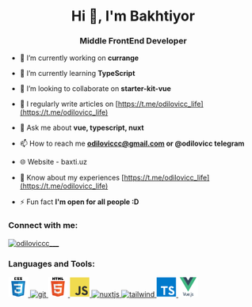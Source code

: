 <h1 align="center">Hi 👋, I'm Bakhtiyor</h1>
<h3 align="center">Middle FrontEnd Developer</h3>

- 🔭 I’m currently working on **currange**

- 🌱 I’m currently learning **TypeScript**

- 👯 I’m looking to collaborate on **starter-kit-vue**

- 📝 I regularly write articles on [https://t.me/odilovicc_life](https://t.me/odilovicc_life)

- 💬 Ask me about **vue, typescript, nuxt**

- 📫 How to reach me **odiloviccc@gmail.com or @odilovicc telegram**

- 🌐 Website - baxti.uz

- 📄 Know about my experiences [https://t.me/odilovicc_life](https://t.me/odilovicc_life)

- ⚡ Fun fact **I'm open for all people :D**

<h3 align="left">Connect with me:</h3>
<p align="left">
<a href="https://instagram.com/odiloviccc___" target="blank"><img align="center" src="https://raw.githubusercontent.com/rahuldkjain/github-profile-readme-generator/master/src/images/icons/Social/instagram.svg" alt="odiloviccc___" height="30" width="40" /></a>
</p>

<h3 align="left">Languages and Tools:</h3>
<p align="left"> <a href="https://www.w3schools.com/css/" target="_blank" rel="noreferrer"> <img src="https://raw.githubusercontent.com/devicons/devicon/master/icons/css3/css3-original-wordmark.svg" alt="css3" width="40" height="40"/> </a> <a href="https://git-scm.com/" target="_blank" rel="noreferrer"> <img src="https://www.vectorlogo.zone/logos/git-scm/git-scm-icon.svg" alt="git" width="40" height="40"/> </a> <a href="https://www.w3.org/html/" target="_blank" rel="noreferrer"> <img src="https://raw.githubusercontent.com/devicons/devicon/master/icons/html5/html5-original-wordmark.svg" alt="html5" width="40" height="40"/> </a> <a href="https://developer.mozilla.org/en-US/docs/Web/JavaScript" target="_blank" rel="noreferrer"> <img src="https://raw.githubusercontent.com/devicons/devicon/master/icons/javascript/javascript-original.svg" alt="javascript" width="40" height="40"/> </a> <a href="https://nuxtjs.org/" target="_blank" rel="noreferrer"> <img src="https://www.vectorlogo.zone/logos/nuxtjs/nuxtjs-icon.svg" alt="nuxtjs" width="40" height="40"/> </a> <a href="https://tailwindcss.com/" target="_blank" rel="noreferrer"> <img src="https://www.vectorlogo.zone/logos/tailwindcss/tailwindcss-icon.svg" alt="tailwind" width="40" height="40"/> </a> <a href="https://www.typescriptlang.org/" target="_blank" rel="noreferrer"> <img src="https://raw.githubusercontent.com/devicons/devicon/master/icons/typescript/typescript-original.svg" alt="typescript" width="40" height="40"/> </a> <a href="https://vuejs.org/" target="_blank" rel="noreferrer"> <img src="https://raw.githubusercontent.com/devicons/devicon/master/icons/vuejs/vuejs-original-wordmark.svg" alt="vuejs" width="40" height="40"/> </a> </p>
